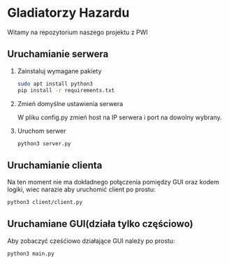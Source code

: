 # Gladiatorzy Hazardu
Witamy na repozytorium naszego projektu z PWI

## Uruchamianie serwera

1. Zainstaluj wymagane pakiety
   ```bash
   sudo apt install python3
   pip install -r requirements.txt
   ``` 

2. Zmień domyślne ustawienia serwera

    W pliku config.py zmień host na IP serwera i port na dowolny wybrany.

2. Uruchom serwer
   ```bash
   python3 server.py
   ```

## Uruchamianie clienta

Na ten moment nie ma dokładnego połączenia pomiędzy GUI oraz 
kodem logiki, wiec narazie aby uruchomić client po prostu:

```bash
python3 client/client.py
```

## Uruchamiane GUI(działa tylko częściowo)

Aby zobaczyć cześćiowo działające GUI należy po prostu:
```bash
python3 main.py
```